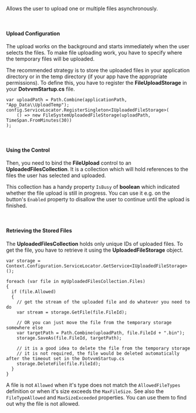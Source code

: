 Allows the user to upload one or multiple files asynchronously.

&nbsp;

#### Upload Configuration

The upload works on the background and starts immediately when the user selects the files. To make file uploading work, 
you have to specify where the temporary files will be uploaded.

The recommended strategy is to store the uploaded files in your application directory or in the temp directory (if your app have the appropriate permissions).
To define this, you have to register the **FileUploadStorage** in your **DotvvmStartup.cs** file.

```CSHARP
var uploadPath = Path.Combine(applicationPath, "App_Data\\UploadTemp");
config.ServiceLocator.RegisterSingleton<IUploadedFileStorage>(
    () => new FileSystemUploadedFileStorage(uploadPath, TimeSpan.FromMinutes(30))
);
```

&nbsp;

#### Using the Control

Then, you need to bind the **FileUpload** control to an **UploadedFilesCollection**. It is a collection which will hold references to the files 
the user has selected and uploaded.

This collection has a handy property `IsBusy` of **boolean** which indicated whether the file upload is still in progress. You can use it e.g. on
the button's `Enabled` property to disallow the user to continue until the upload is finished.

&nbsp;

#### Retrieving the Stored Files

The **UploadedFilesCollection** holds only unique IDs of uploaded files. To get the file, you have to retrieve it using the **UploadedFileStorage** object.

```CSHARP
var storage = Context.Configuration.ServiceLocator.GetService<IUploadedFileStorage>();

foreach (var file in myUploadedFilesCollection.Files)
{
  if (file.Allowed)
  {
    // get the stream of the uploaded file and do whatever you need to do
    var stream = storage.GetFile(file.FileId);

    // OR you can just move the file from the temporary storage somewhere else
    var targetPath = Path.Combine(uploadPath, file.FileId + ".bin");
    storage.SaveAs(file.FileId, targetPath);
    
    // it is a good idea to delete the file from the temporary storage 
    // it is not required, the file would be deleted automatically after the timeout set in the DotvvmStartup.cs
    storage.DeleteFile(file.FileId);
  }
}
```

A file is not `Allowed` when it's type does not match the `AllowedFileTypes` definition or when it's size exceeds the `MaxFileSize`. See also
the `FileTypeAllowed` and `MaxSizeExceeded` properties. You can use them to find out why the file is not allowed.
